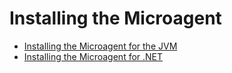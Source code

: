 # Installing the Microagent

* [Installing the Microagent for the JVM](jvm-based-environments/jvm-based-environments.md)
* [Installing the Microagent for .NET](.NET-based-environments/.NET-based-environments.md)
